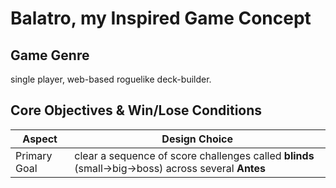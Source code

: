 # Balatro, my Inspired Game Concept

## Game Genre

single player, web-based roguelike deck-builder.

## Core Objectives & Win/Lose Conditions

| Aspect | Design Choice |
|--------|--------------|
| Primary Goal | clear a sequence of score challenges called **blinds** (small->big->boss) across several **Antes** |

